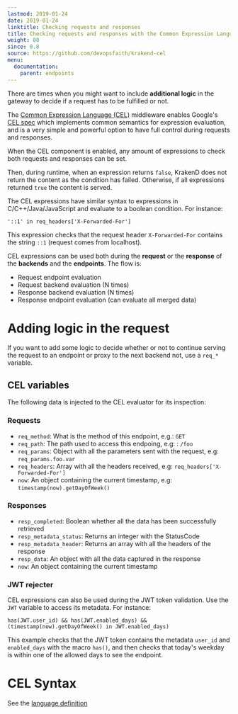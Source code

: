 ```yaml
---
lastmod: 2019-01-24
date: 2019-01-24
linktitle: Checking requests and responses
title: Checking requests and responses with the Common Expression Language (CEL)
weight: 80
since: 0.8
source: https://github.com/devopsfaith/krakend-cel
menu:
  documentation:
    parent: endpoints
---
```

There are times when you might want to include **additional logic** in the gateway
to decide if a request has to be fulfilled or not.

The [Common Expression Language (CEL)](https://github.com/devopsfaith/krakend-cel)
middleware enables Google's [CEL spec](https://github.com/google/cel-spec)
which implements common semantics for expression evaluation, and is a very
simple and powerful option to have full control during requests and responses.

When the CEL component is enabled, any amount of expressions to check both requests and responses can be set.

Then, during runtime, when an expression returns `false`, KrakenD does not return the content as the condition has failed. Otherwise, if all expressions returned `true` the content is served.

The CEL expressions have similar syntax to expressions in C/C++/Java/JavaScript and evaluate to a boolean condition. For instance:

    '::1' in req_headers['X-Forwarded-For']

This expression checks that the request header `X-Forwarded-For` contains the string `::1` (request comes from localhost).

CEL expressions can be used both during the **request** or the **response** of
the **backends** and the **endpoints**. The flow is:

- Request endpoint evaluation
- Request backend evaluation (N times)
- Response backend evaluation (N times)
- Response endpoint evaluation (can evaluate all merged data)

# Adding logic in the request
If you want to add some logic to decide whether or not to continue serving the request
to an endpoint or proxy to the next backend not, use a `req_*` variable.

## CEL variables
The following data is injected to the CEL evaluator for its inspection:

### Requests
- `req_method`: What is the method of this endpoint, e.g.: `GET`
- `req_path`: The path used to access this endpoing, e.g: : `/foo`
- `req_params`: Object with all the parameters sent with the request, e.g:
  `req_params.foo.var`
- `req_headers`: Array with all the headers received, e.g: `req_headers['X-Forwarded-For']`
- `now`: An object containing the current timestamp, e.g:
  `timestamp(now).getDayOfWeek()`

### Responses
- `resp_completed`: Boolean whether all the data has been successfully
  retrieved
- `resp_metadata_status`: Returns an integer with the StatusCode
- `resp_metadata_header`: Returns an array with all the headers of the response
- `resp_data`: An object with all the data captured in the response
- `now`: An object containing the current timestamp

### JWT rejecter
CEL expressions can also be used during the JWT token validation. Use the `JWT`
variable to access its metadata. For instance:


    has(JWT.user_id) && has(JWT.enabled_days) && (timestamp(now).getDayOfWeek() in JWT.enabled_days)

This example checks that the JWT token contains the metadata `user_id` and
`enabled_days` with the macro `has()`, and then checks that today's weekday  is
within one of the allowed days to see the endpoint.

# CEL Syntax
See the [language definition](https://github.com/google/cel-spec/blob/master/doc/langdef.md)
